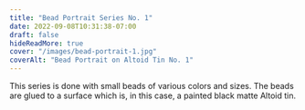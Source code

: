 ```yaml
---
title: "Bead Portrait Series No. 1"
date: 2022-09-08T10:31:38-07:00
draft: false
hideReadMore: true
cover: "/images/bead-portrait-1.jpg"
coverAlt: "Bead Portrait on Altoid Tin No. 1"
---
```


This series is done with small beads of various colors and sizes. The beads are glued to a surface which is,
in this case, a painted black matte Altoid tin.
